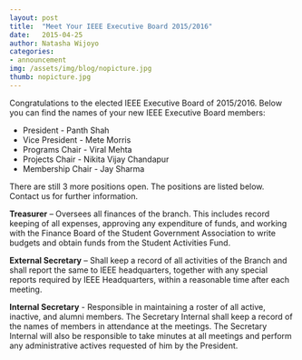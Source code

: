 ```yaml
---
layout: post
title:  "Meet Your IEEE Executive Board 2015/2016"
date:   2015-04-25
author: Natasha Wijoyo
categories: 
- announcement
img: /assets/img/blog/nopicture.jpg
thumb: nopicture.jpg
---
```


Congratulations to the elected IEEE Executive Board of 2015/2016. Below you can find the names of your new IEEE Executive Board members:

* President - Panth Shah 
* Vice President - Mete Morris
* Programs Chair - Viral Mehta  
* Projects Chair - Nikita Vijay Chandapur  
* Membership Chair - Jay Sharma  

There are still 3 more positions open. The positions are listed below. Contact us for further information.

**Treasurer** – Oversees all finances of the branch. This includes record keeping of all expenses, approving any expenditure of funds, and working with the Finance Board of the Student Government Association to write budgets and obtain funds from the Student Activities Fund.

**External Secretary** – Shall keep a record of all activities of the Branch and shall report the same to IEEE headquarters, together with any special reports required by IEEE Headquarters, within a reasonable time after each meeting.

**Internal Secretary** - Responsible in maintaining a roster of all active, inactive, and alumni members. The Secretary Internal shall keep a record of the names of members in attendance at the meetings. The Secretary Internal will also be responsible to take minutes at all meetings and perform any administrative actives requested of him by the President.

